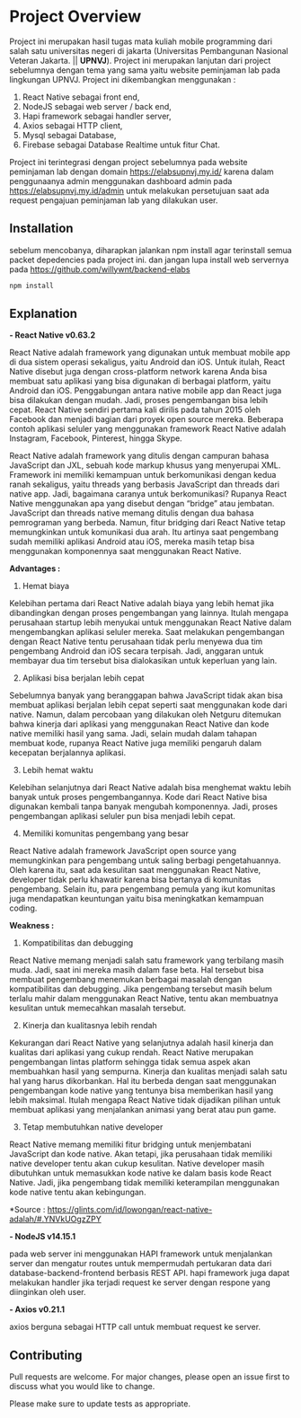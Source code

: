 # Project Overview

Project ini merupakan hasil tugas mata kuliah mobile programming dari salah satu universitas negeri di jakarta (Universitas Pembangunan Nasional Veteran Jakarta. || **UPNVJ**).
Project ini merupakan lanjutan dari project sebelumnya dengan tema yang sama yaitu website peminjaman lab pada lingkungan UPNVJ.
Project ini dikembangkan menggunakan :

1. React Native sebagai front end,
2. NodeJS sebagai web server / back end,
3. Hapi framework sebagai handler server,
4. Axios sebagai HTTP client,
5. Mysql sebagai Database,
6. Firebase sebagai Database Realtime untuk fitur Chat.

Project ini terintegrasi dengan project sebelumnya pada website peminjaman lab dengan domain https://elabsupnvj.my.id/ karena dalam penggunaanya admin menggunakan dashboard admin pada https://elabsupnvj.my.id/admin untuk melakukan persetujuan saat ada request pengajuan peminjaman lab yang dilakukan user.


## Installation

sebelum mencobanya, diharapkan jalankan npm install agar terinstall semua packet depedencies pada project ini. dan jangan lupa install web servernya pada https://github.com/willywnt/backend-elabs

```bash
npm install
```

## Explanation

**- React Native v0.63.2**

React Native adalah framework yang digunakan untuk membuat mobile app di dua sistem operasi sekaligus, yaitu Android dan iOS. Untuk itulah, React Native disebut juga dengan cross-platform network karena Anda bisa membuat satu aplikasi yang bisa digunakan di berbagai platform, yaitu Android dan iOS.
Penggabungan antara native mobile app dan React juga bisa dilakukan dengan mudah. Jadi, proses pengembangan bisa lebih cepat.
React Native sendiri pertama kali dirilis pada tahun 2015 oleh Facebook dan menjadi bagian dari proyek open source mereka.
Beberapa contoh aplikasi seluler yang menggunakan framework React Native adalah Instagram, Facebook, Pinterest, hingga Skype.

React Native adalah framework yang ditulis dengan campuran bahasa JavaScript dan JXL, sebuah kode markup khusus yang menyerupai XML.
Framework ini memiliki kemampuan untuk berkomunikasi dengan kedua ranah sekaligus, yaitu threads yang berbasis JavaScript dan threads dari native app.
Jadi, bagaimana caranya untuk berkomunikasi? Rupanya React Native menggunakan apa yang disebut dengan “bridge” atau jembatan.
JavaScript dan threads native memang ditulis dengan dua bahasa pemrograman yang berbeda. Namun, fitur bridging dari React Native tetap memungkinkan untuk komunikasi dua arah.
Itu artinya saat pengembang sudah memiliki aplikasi Android atau iOS, mereka masih tetap bisa menggunakan komponennya saat menggunakan React Native.

**Advantages :**
1. Hemat biaya

Kelebihan pertama dari React Native adalah biaya yang lebih hemat jika dibandingkan dengan proses pengembangan yang lainnya.
Itulah mengapa perusahaan startup lebih menyukai untuk menggunakan React Native dalam mengembangkan aplikasi seluler mereka.
Saat melakukan pengembangan dengan React Native tentu perusahaan tidak perlu menyewa dua tim pengembang Android dan iOS secara terpisah.
Jadi, anggaran untuk membayar dua tim tersebut bisa dialokasikan untuk keperluan yang lain.

2. Aplikasi bisa berjalan lebih cepat

Sebelumnya banyak yang beranggapan bahwa JavaScript tidak akan bisa membuat aplikasi berjalan lebih cepat seperti saat menggunakan kode dari native.
Namun, dalam percobaan yang dilakukan oleh Netguru ditemukan bahwa kinerja dari aplikasi yang menggunakan React Native dan kode native memiliki hasil yang sama.
Jadi, selain mudah dalam tahapan membuat kode, rupanya React Native juga memiliki pengaruh dalam kecepatan berjalannya aplikasi.

3. Lebih hemat waktu

Kelebihan selanjutnya dari React Native adalah bisa menghemat waktu lebih banyak untuk proses pengembangannya.
Kode dari React Native bisa digunakan kembali tanpa banyak mengubah komponennya. Jadi, proses pengembangan aplikasi seluler pun bisa menjadi lebih cepat.

4. Memiliki komunitas pengembang yang besar

React Native adalah framework JavaScript open source yang memungkinkan para pengembang untuk saling berbagi pengetahuannya.
Oleh karena itu, saat ada kesulitan saat menggunakan React Native, developer tidak perlu khawatir karena bisa bertanya di komunitas pengembang.
Selain itu, para pengembang pemula yang ikut komunitas juga mendapatkan keuntungan yaitu bisa meningkatkan kemampuan coding.

**Weakness :**
1. Kompatibilitas dan debugging

React Native memang menjadi salah satu framework yang terbilang masih muda. Jadi, saat ini mereka masih dalam fase beta.
Hal tersebut bisa membuat pengembang menemukan berbagai masalah dengan kompatibilitas dan debugging.
Jika pengembang tersebut masih belum terlalu mahir dalam menggunakan React Native, tentu akan membuatnya kesulitan untuk memecahkan masalah tersebut.

2. Kinerja dan kualitasnya lebih rendah

Kekurangan dari React Native yang selanjutnya adalah hasil kinerja dan kualitas dari aplikasi yang cukup rendah.
React Native merupakan pengembangan lintas platform sehingga tidak semua aspek akan membuahkan hasil yang sempurna. Kinerja dan kualitas menjadi salah satu hal yang harus dikorbankan.
Hal itu berbeda dengan saat menggunakan pengembangan kode native yang tentunya bisa memberikan hasil yang lebih maksimal.
Itulah mengapa React Native tidak dijadikan pilihan untuk membuat aplikasi yang menjalankan animasi yang berat atau pun game.

3. Tetap membutuhkan native developer

React Native memang memiliki fitur bridging untuk menjembatani JavaScript dan kode native. Akan tetapi, jika perusahaan tidak memiliki native developer tentu akan cukup kesulitan.
Native developer masih dibutuhkan untuk memasukkan kode native ke dalam basis kode React Native. Jadi, jika pengembang tidak memiliki keterampilan menggunakan kode native tentu akan kebingungan.

*Source : https://glints.com/id/lowongan/react-native-adalah/#.YNVkUOgzZPY



**- NodeJS v14.15.1**

pada web server ini menggunakan HAPI framework untuk menjalankan server dan mengatur routes untuk mempermudah pertukaran data dari database-backend-frontend berbasis REST API.
hapi framework juga dapat melakukan handler jika terjadi request ke server dengan respone yang diinginkan oleh user.



**- Axios v0.21.1**

axios berguna sebagai HTTP call untuk membuat request ke server.


## Contributing
Pull requests are welcome. For major changes, please open an issue first to discuss what you would like to change.

Please make sure to update tests as appropriate.
